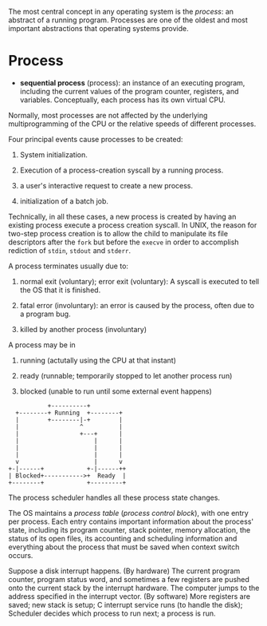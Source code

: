 The most central concept in any operating system is the _process_: an abstract of a running program. Processes are one of the oldest and most important abstractions that operating systems provide.

# Process

- **sequential process** (process): an instance of an executing program, including the current values of the program counter, registers, and variables. Conceptually, each process has its own virtual CPU.

Normally, most processes are not affected by the underlying multiprogramming of the CPU or the relative speeds of different processes.

Four principal events cause processes to be created:

1. System initialization.

2. Execution of a process-creation syscall by a running process.

3. a user's interactive request to create a new process.

4. initialization of a batch job.

Technically, in all these cases, a new process is created by having an existing process execute a process creation syscall. In UNIX, the reason for two-step process creation is to allow the child to manipulate its file descriptors after the `fork` but before the `execve` in order to accomplish rediction of `stdin`, `stdout` and `stderr`.

A process terminates usually due to:

1. normal exit (voluntary); error exit (voluntary): A syscall is executed to tell the OS that it is finished.

3. fatal error (involuntary): an error is caused by the process, often due to a program bug.

4. killed by another process (involuntary)

A process may be in

1. running (actutally using the CPU at that instant)

2. ready (runnable; temporarily stopped to let another process run)

3. blocked (unable to run until some external event happens)

```
           +----------+
  +--------+ Running  +--------+
  |        +--------|-+        |
  |                 ^          |
  |                 +---+      |
  |                     |      |
  |                     |      |
  |                     |      |
  v                     |      v
+-|------+            +-|------++
| Blocked+----------->+  Ready  |
+--------+            +---------+
```

The process scheduler handles all these process state changes.

The OS maintains a _process table_ (_process control block_), with one entry per process. Each entry contains important information about the process' state, including its program counter, stack pointer, memory allocation, the status of its open files, its accounting and scheduling information and everything about the process that must be saved when context switch occurs.

Suppose a disk interrupt happens. (By hardware) The current program counter, program status word, and sometimes a few registers are pushed onto the current stack by the interrupt hardware. The computer jumps to the address specified in the interrupt vector. (By software) More registers are saved; new stack is setup; C interrupt service runs (to handle the disk); Scheduler decides which process to run next; a process is run.
